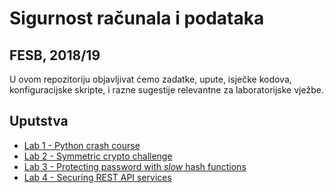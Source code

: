 # Sigurnost računala i podataka

## FESB, 2018/19

U ovom repozitoriju objavljivat ćemo zadatke, upute, isječke kodova, konfiguracijske skripte, i razne sugestije relevantne za laboratorijske vježbe.

## Uputstva

- [Lab 1 - Python crash course](/instructions/lab-1.md)
- [Lab 2 - Symmetric crypto challenge](https://github.com/toperkov/SRP-2018-19/tree/master/Lab2)
- [Lab 3 - Protecting password with _slow_ hash functions](https://github.com/toperkov/SRP-2018-19/tree/master/Lab3)
- [Lab 4 - Securing REST API services](/instructions/lab-4.md)
